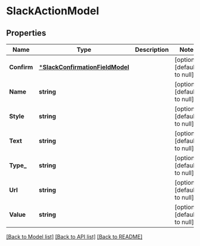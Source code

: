 # SlackActionModel

## Properties
Name | Type | Description | Notes
------------ | ------------- | ------------- | -------------
**Confirm** | [***SlackConfirmationFieldModel**](SlackConfirmationField.md) |  | [optional] [default to null]
**Name** | **string** |  | [optional] [default to null]
**Style** | **string** |  | [optional] [default to null]
**Text** | **string** |  | [optional] [default to null]
**Type_** | **string** |  | [optional] [default to null]
**Url** | **string** |  | [optional] [default to null]
**Value** | **string** |  | [optional] [default to null]

[[Back to Model list]](../README.md#documentation-for-models) [[Back to API list]](../README.md#documentation-for-api-endpoints) [[Back to README]](../README.md)


